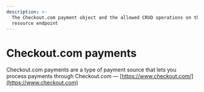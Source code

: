 ```yaml
---
description: >-
  The Checkout.com payment object and the allowed CRUD operations on the related
  resource endpoint
---
```


# Checkout.com payments

Checkout.com payments are a type of payment source that lets you process payments through Checkout.com — [https://www.checkout.com/](https://www.checkout.com)
